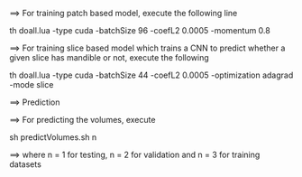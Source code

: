 ==> For training patch based model, execute the following line

th doall.lua -type cuda -batchSize 96 -coefL2 0.0005 -momentum 0.8

==> For training slice based model which trains a CNN to predict whether a given slice has mandible or not, execute the following

th doall.lua -type cuda -batchSize 44 -coefL2 0.0005 -optimization adagrad -mode slice

==> Prediction

==> For predicting the volumes, execute

sh predictVolumes.sh n

==> where n = 1 for testing, n = 2 for validation and n = 3 for training datasets


